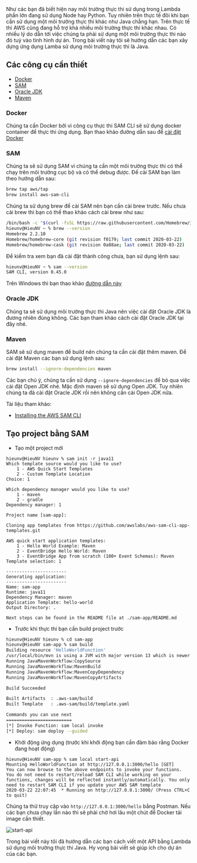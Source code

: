 <!-- ---
title: [AWS] Phát triển ứng dụng Lambda bằng Java
author: Hieu Nguyen
authorURL: https://twitter.com/hieunv8
authorFBID: 100006410080637
--- -->

Như các bạn đã biết hiện nay môi trường thực thi sử dụng trong Lambda phần lớn đang sử dụng Node hay Python. Tuy nhiên trên thực tế đôi khi bạn cần sử dụng một môi trường thực thi khác như Java chẳng hạn. Trên thực tế thì AWS cũng đang hỗ trợ khá nhiều môi trường thực thi khác nhau. Có nhiều lý do dẫn tới việc chúng ta phải sử dụng một môi trường thực thi nào đó tuỳ vào tình hình dự án. Trong bài viết này tôi sẽ hướng dẫn các bạn xây dựng ứng dụng Lamba sử dụng môi trường thực thi là Java.

## Các công cụ cần thiết

- [Docker](https://www.docker.com/)
- [SAM](https://docs.aws.amazon.com/serverless-application-model/latest/developerguide/what-is-sam.html)
- [Oracle JDK](https://www.oracle.com/java/technologies/javase-downloads.html)
- [Maven](https://maven.apache.org/)

### Docker

Chúng ta cần Docker bởi vì công cụ thực thi SAM CLI sẽ sử dụng docker container để thực thi ứng dụng. Bạn thao khảo đường dẫn sau để [cài đặt Docker](https://docs.docker.com/docker-for-mac/install/)

### SAM

Chúng ta sẽ sử dụng SAM vì chúng ta cần một môi trường thực thi có thể chạy trên môi trường cục bộ và có thể debug được. Để cài SAM bạn làm theo hướng dẫn sau:

```bash
brew tap aws/tap
brew install aws-sam-cli
```

Chúng ta sử dụng brew để cài SAM nên bạn cần cài brew trước. Nếu chưa cài brew thì bạn có thể thao khảo cách cài brew như sau:

```bash
/bin/bash -c "$(curl -fsSL https://raw.githubusercontent.com/Homebrew/install/master/install.sh)"
hieunv@HieuNV ~ % brew --version
Homebrew 2.2.10
Homebrew/homebrew-core (git revision f0179; last commit 2020-03-22)
Homebrew/homebrew-cask (git revision 0a88ae; last commit 2020-03-22)
```

Để kiểm tra xem bạn đã cài đặt thành công chưa, bạn sử dụng lệnh sau:

```bash
hieunv@HieuNV ~ % sam --version
SAM CLI, version 0.45.0
```

Trên Windows thì bạn thao khảo [đường dẫn này](https://docs.aws.amazon.com/serverless-application-model/latest/developerguide/serverless-sam-cli-install-windows.html)

### Oracle JDK

Chúng ta sẽ sử dụng môi trường thực thi Java nên việc cài đặt Oracle JDK là đương nhiên đúng không. Các bạn tham khảo cách cài đặt Oracle JDK tại đây nhé.

### Maven

SAM sẽ sử dụng maven để build nên chúng ta cần cài đặt thêm maven. Để cài đặt Maven các bạn sử dụng lệnh sau:

```bash
brew install --ignore-dependencies maven
```

Các bạn chú ý, chúng ta cần sử dụng `--ignore-dependencies` để bỏ qua việc cài đặt Open JDK nhé. Mặc định maven sẽ sử dụng Open JDK. Tuy nhiên chúng ta đã cài đặt Oracle JDK rồi nên không cần cài Open JDK nữa.

Tài liệu tham khảo:

- [Installing the AWS SAM CLI](https://docs.aws.amazon.com/serverless-application-model/latest/developerguide/serverless-sam-cli-install.html)

## Tạo project bằng SAM

- Tạo một project mới

```
hieunv@HieuNV hieunv % sam init -r java11
Which template source would you like to use?
	1 - AWS Quick Start Templates
	2 - Custom Template Location
Choice: 1

Which dependency manager would you like to use?
	1 - maven
	2 - gradle
Dependency manager: 1

Project name [sam-app]:

Cloning app templates from https://github.com/awslabs/aws-sam-cli-app-templates.git

AWS quick start application templates:
	1 - Hello World Example: Maven
	2 - EventBridge Hello World: Maven
	3 - EventBridge App from scratch (100+ Event Schemas): Maven
Template selection: 1

-----------------------
Generating application:
-----------------------
Name: sam-app
Runtime: java11
Dependency Manager: maven
Application Template: hello-world
Output Directory: .

Next steps can be found in the README file at ./sam-app/README.md
```

- Trước khi thực thi bạn cần build project trước

```bash
hieunv@HieuNV hieunv % cd sam-app
hieunv@HieuNV sam-app % sam build
Building resource 'HelloWorldFunction'
/usr/local/bin/mvn is using a JVM with major version 13 which is newer than 11 that is supported by AWS Lambda. The compiled function code may not run in AWS Lambda unless the project has been configured to be compatible with Java 11 using 'maven.compiler.target' in Maven.
Running JavaMavenWorkflow:CopySource
Running JavaMavenWorkflow:MavenBuild
Running JavaMavenWorkflow:MavenCopyDependency
Running JavaMavenWorkflow:MavenCopyArtifacts

Build Succeeded

Built Artifacts  : .aws-sam/build
Built Template   : .aws-sam/build/template.yaml

Commands you can use next
=========================
[*] Invoke Function: sam local invoke
[*] Deploy: sam deploy --guided
```

- Khởi động ứng dụng (trước khi khởi động bạn cần đảm bảo rằng Docker đang hoạt động)

```
hieunv@HieuNV sam-app % sam local start-api
Mounting HelloWorldFunction at http://127.0.0.1:3000/hello [GET]
You can now browse to the above endpoints to invoke your functions. You do not need to restart/reload SAM CLI while working on your functions, changes will be reflected instantly/automatically. You only need to restart SAM CLI if you update your AWS SAM template
2020-03-22 22:07:45  * Running on http://127.0.0.1:3000/ (Press CTRL+C to quit)
```

Chúng ta thử truy cập vào `http://127.0.0.1:3000/hello` bằng Postman. Nếu các bạn chưa chạy lần nào thì sẽ phải chờ hơi lâu một chút để Docker tải image cần thiết.

![start-api](https://s3-ap-southeast-1.amazonaws.com/techover.storage/wp-content/uploads/2020/03/22221132/Screen-Shot-2020-03-22-at-10.10.41-PM.png)

Trong bài viết này tôi đã hướng dẫn các bạn cách viết một API bằng Lambda sử dụng môi trường thực thi Java. Hy vọng bài viết sẽ giúp ích cho dự án của các bạn.
